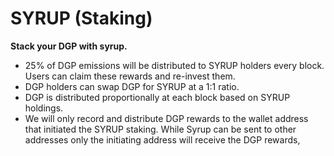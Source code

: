 # SYRUP \(Staking\)

**Stack your DGP with syrup.**

* 25% of DGP emissions will be distributed to SYRUP holders every block. Users can claim these rewards and re-invest them.
* DGP holders can swap DGP for SYRUP at a 1:1 ratio.
* DGP is distributed proportionally at each block based on SYRUP holdings.
* We will only record and distribute DGP rewards to the wallet address that initiated the SYRUP staking. While Syrup can be sent to other addresses only the initiating address will receive the DGP rewards,

